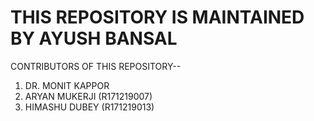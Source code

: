 # THIS REPOSITORY IS MAINTAINED BY AYUSH BANSAL

CONTRIBUTORS OF THIS REPOSITORY--
1.  DR. MONIT KAPPOR
2.  ARYAN MUKERJI (R171219007)
3.  HIMASHU DUBEY (R171219013)

